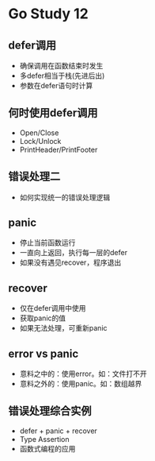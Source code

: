 # Go Study 12

<!--more-->
## defer调用
- 确保调用在函数结束时发生
- 多defer相当于栈(先进后出)
- 参数在defer语句时计算 
## 何时使用defer调用
- Open/Close
- Lock/Unlock
- PrintHeader/PrintFooter
## 错误处理二
- 如何实现统一的错误处理逻辑
## panic
- 停止当前函数运行
- 一直向上返回，执行每一层的defer
- 如果没有遇见recover，程序退出
## recover
- 仅在defer调用中使用
- 获取panic的值
- 如果无法处理，可重新panic
## error vs panic
- 意料之中的：使用error。如：文件打不开
- 意料之外的：使用panic。如：数组越界
## 错误处理综合实例
- defer + panic + recover
- Type Assertion
- 函数式编程的应用
